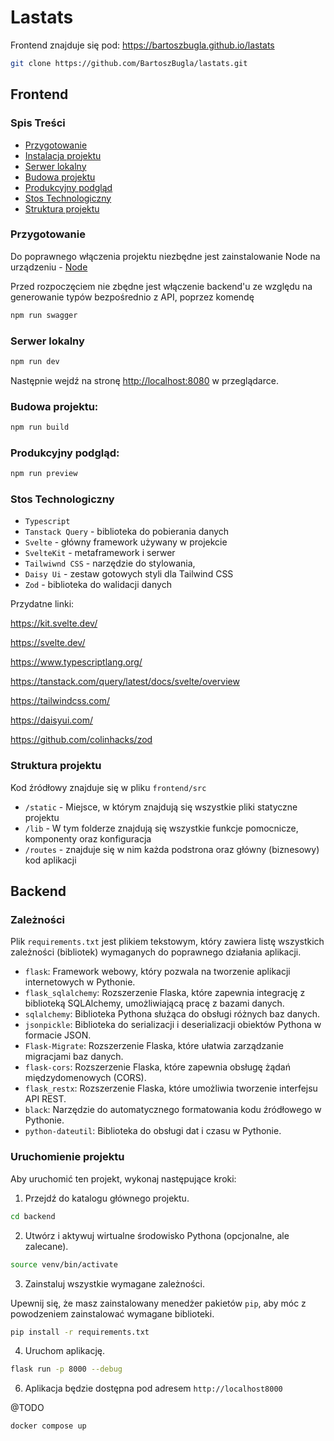 # Lastats
Frontend znajduje się pod: 
https://bartoszbugla.github.io/lastats

```bash
git clone https://github.com/BartoszBugla/lastats.git
```

## Frontend
### Spis Treści

- [Przygotowanie](#przygotowanie)
- [Instalacja projektu](#instalacja-projektu)
- [Serwer lokalny](#serwer-lokalny)
- [Budowa projektu](#budowa-projektu)
- [Produkcyjny podgląd](#produkcyjny-podgląd)
- [Stos Technologiczny](#stos-technologiczny)
- [Struktura projektu ](#struktura-projektu)



### Przygotowanie

Do poprawnego włączenia projektu niezbędne jest zainstalowanie Node na urządzeniu - [Node](https://nodejs.org/en)

Przed rozpoczęciem nie zbędne jest włączenie backend'u ze względu na generowanie typów bezpośrednio z API, poprzez komendę
```bash
npm run swagger
```

### Serwer lokalny 

```bash
npm run dev
```

Następnie wejdź na stronę [http://localhost:8080](http://localhost:8080) w przeglądarce.

### Budowa projektu:

```bash
npm run build
```

### Produkcyjny podgląd:

```bash
npm run preview
```

### Stos Technologiczny


- `Typescript`
- `Tanstack Query` - biblioteka do pobierania danych
- `Svelte` - główny framework używany w projekcie 
- `SvelteKit` - metaframework i serwer
- `Tailwiwnd CSS`  - narzędzie do stylowania, 
- `Daisy Ui` - zestaw gotowych styli dla Tailwind CSS
- `Zod` - biblioteka do walidacji danych

Przydatne linki:

https://kit.svelte.dev/

https://svelte.dev/

https://www.typescriptlang.org/

https://tanstack.com/query/latest/docs/svelte/overview

https://tailwindcss.com/

https://daisyui.com/

https://github.com/colinhacks/zod

### Struktura projektu 

Kod źródłowy znajduje się w pliku `frontend/src`

- `/static` - Miejsce, w którym znajdują się wszystkie pliki statyczne projektu
- `/lib` - W tym folderze znajdują się wszystkie funkcje pomocnicze, komponenty oraz konfiguracja
- `/routes` - znajduje się w nim każda podstrona oraz główny (biznesowy) kod aplikacji

## Backend

### Zależności

Plik `requirements.txt` jest plikiem tekstowym, który zawiera listę wszystkich zależności (bibliotek) wymaganych do poprawnego działania aplikacji.

- `flask`: Framework webowy, który pozwala na tworzenie aplikacji internetowych w Pythonie.
- `flask_sqlalchemy`: Rozszerzenie Flaska, które zapewnia integrację z biblioteką SQLAlchemy, umożliwiającą pracę z bazami danych.
- `sqlalchemy`: Biblioteka Pythona służąca do obsługi różnych baz danych.
- `jsonpickle`: Biblioteka do serializacji i deserializacji obiektów Pythona w formacie JSON.
- `Flask-Migrate`: Rozszerzenie Flaska, które ułatwia zarządzanie migracjami baz danych.
- `flask-cors`: Rozszerzenie Flaska, które zapewnia obsługę żądań międzydomenowych (CORS).
- `flask_restx`: Rozszerzenie Flaska, które umożliwia tworzenie interfejsu API REST.
- `black`: Narzędzie do automatycznego formatowania kodu źródłowego w Pythonie.
- `python-dateutil`: Biblioteka do obsługi dat i czasu w Pythonie.
### Uruchomienie projektu

Aby uruchomić ten projekt, wykonaj następujące kroki:

1. Przejdź do katalogu głównego projektu.

```bash
cd backend
```

2. Utwórz i aktywuj wirtualne środowisko Pythona (opcjonalne, ale zalecane).

```bash
source venv/bin/activate
```

3. Zainstaluj wszystkie wymagane zależności.

Upewnij się, że masz zainstalowany menedżer pakietów `pip`, aby móc z powodzeniem zainstalować wymagane biblioteki.

```bash
pip install -r requirements.txt
```

4. Uruchom aplikację.

```bash
flask run -p 8000 --debug
```

6. Aplikacja będzie dostępna pod adresem `http://localhost8000`


@TODO
```console
docker compose up
```


